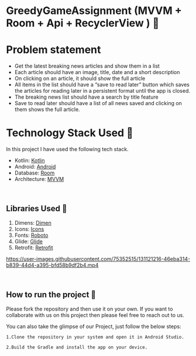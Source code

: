 # GreedyGameAssignment (MVVM + Room + Api + RecyclerView ) 📱

# Problem statement
-  Get the latest breaking news articles and show them in a list
-  Each article should have an image, title, date and a short description
-  On clicking on an article, it should show the full article
- All items in the list should have a “save to read later” button which saves the articles
  for reading later in a persistent format until the app is closed.
- The breaking news list should have a search by title feature
- Save to read later should have a list of all news saved and clicking on them shows
the full article.

# Technology Stack Used 📲

In this project I have used the following tech stack.

- Kotlin: [Kotlin](https://kotlinlang.org/)
- Android: [Android](https://developer.android.com/docs)
- Database: [Room](https://developer.android.com/jetpack/androidx/releases/room?gclid=Cj0KCQjw9O6HBhCrARIsADx5qCTttaWJvYj5C1WHEs88mfCvHUdl448NG5EyRu1siz7Ymut_ckzp6m8aAt6BEALw_wcB&gclsrc=aw.ds)
- Architecture: [MVVM](https://developer.android.com/jetpack/guide)

<br>

## Libraries Used 🌟

1. Dimens: [Dimen](https://github.com/intuit/sdp)
2. Icons: [Icons](https://www.flaticon.com/)
3. Fonts: [Roboto](https://fonts.google.com/specimen/Roboto)
4. Glide: [Glide](https://github.com/bumptech/glide)
5. Retrofit: [Retrofit](https://square.github.io/retrofit/)


https://user-images.githubusercontent.com/75352515/131121216-46eba314-b839-44d4-a395-bfd58b9df2b4.mp4






<br>

## How to run the project 📑

Please fork the repository and then use it on your own. If you want to collaborate with us on this project then please feel free to reach out to us.

You can also take the glimpse of our Project, just follow the below steps:

    1.Clone the repository in your system and open it in Android Studio.

    2.Build the Gradle and install the app on your device.
<br>

 

<br>
